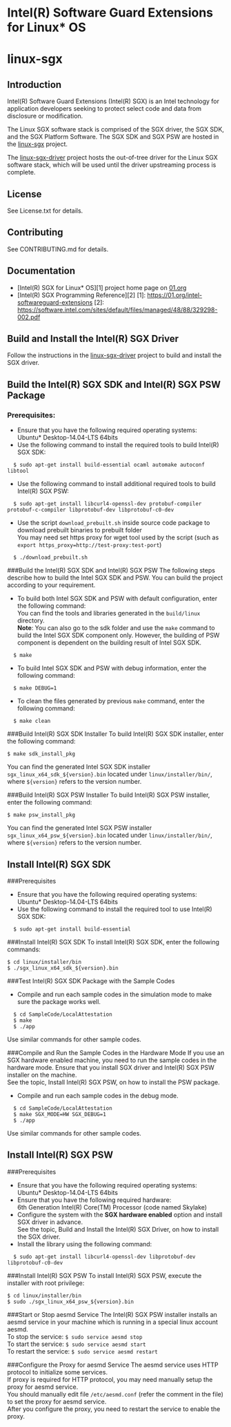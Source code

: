 Intel(R) Software Guard Extensions for Linux\* OS
================================================

# linux-sgx

Introduction
------------
Intel(R) Software Guard Extensions (Intel(R) SGX) is an Intel technology for application developers seeking to protect select code and data from disclosure or modification.

The Linux SGX software stack is comprised of the SGX driver, the SGX SDK, and the SGX Platform Software. The SGX SDK and SGX PSW are hosted in the [linux-sgx](https://github.com/01org/linux-sgx) project.

The [linux-sgx-driver](https://github.com/01org/linux-sgx-driver) project hosts the out-of-tree driver for the Linux SGX software stack, which will be used until the driver upstreaming process is complete. 

License
-------
See License.txt for details.

Contributing
-------
See CONTRIBUTING.md for details.

Documentation
-------------
- [Intel(R) SGX for Linux\* OS][1] project home page on [01.org](https://01.org)
- [Intel(R) SGX Programming Reference][2]
[1]: https://01.org/intel-softwareguard-extensions
[2]: https://software.intel.com/sites/default/files/managed/48/88/329298-002.pdf

Build and Install the Intel(R) SGX Driver
-----------------------------------------
Follow the instructions in the [linux-sgx-driver](https://github.com/01org/linux-sgx-driver) project to build and install the SGX driver.

Build the Intel(R) SGX SDK and Intel(R) SGX PSW Package
-------------------------------------------------------

### Prerequisites:
- Ensure that you have the following required operating systems:  
  Ubuntu\* Desktop-14.04-LTS 64bits
- Use the following command to install the required tools to build Intel(R) SGX SDK:  
```
  $ sudo apt-get install build-essential ocaml automake autoconf libtool
```
- Use the following command to install additional required tools to build Intel(R) SGX PSW:  
```
  $ sudo apt-get install libcurl4-openssl-dev protobuf-compiler protobuf-c-compiler libprotobuf-dev libprotobuf-c0-dev
```
- Use the script `download_prebuilt.sh` inside source code package to download prebuilt binaries to prebuilt folder  
  You may need set https proxy for wget tool used by the script (such as `export https_proxy=http://test-proxy:test-port`)  
```
  $ ./download_prebuilt.sh
```

###Build the Intel(R) SGX SDK and Intel(R) SGX PSW
The following steps describe how to build the Intel SGX SDK and PSW. You can build the project according to your requirement.  
- To build both Intel SGX SDK and PSW with default configuration, enter the following command:  
  You can find the tools and libraries generated in the `build/linux` directory.  
  **Note**: You can also go to the sdk folder and use the `make` command to build the Intel SGX SDK component only. However, the building of PSW component is dependent on the building result of Intel SGX SDK.  
```
  $ make  
```  

- To build Intel SGX SDK and PSW with debug information, enter the following command:  
```
  $ make DEBUG=1
```
- To clean the files generated by previous `make` command, enter the following command:  
```
  $ make clean
```

###Build Intel(R) SGX SDK Installer
To build Intel(R) SGX SDK installer, enter the following command:
```
$ make sdk_install_pkg
```
You can find the generated Intel SGX SDK installer `sgx_linux_x64_sdk_${version}.bin` located under `linux/installer/bin/`, where `${version}` refers to the version number.

###Build Intel(R) SGX PSW Installer
To build Intel(R) SGX PSW installer, enter the following command:
```
$ make psw_install_pkg
```
You can find the generated Intel SGX PSW installer `sgx_linux_x64_psw_${version}.bin` located under `linux/installer/bin/`, where `${version}` refers to the version number.

Install Intel(R) SGX SDK
------------------------
###Prerequisites
- Ensure that you have the following required operating systems:  
  Ubuntu\* Desktop-14.04-LTS 64bits
- Use the following command to install the required tool to use Intel(R) SGX SDK:
```  
  $ sudo apt-get install build-essential
```

###Install Intel(R) SGX SDK
To install Intel(R) SGX SDK, enter the following commands:
```
$ cd linux/installer/bin
$ ./sgx_linux_x64_sdk_${version}.bin 
```
###Test Intel(R) SGX SDK Package with the Sample Codes
- Compile and run each sample codes in the simulation mode to make sure the package works well.  
```
  $ cd SampleCode/LocalAttestation
  $ make
  $ ./app
```
   Use similar commands for other sample codes.

###Compile and Run the Sample Codes in the Hardware Mode
If you use an SGX hardware enabled machine, you need to run the sample codes in the hardware mode.
Ensure that you install SGX driver and Intel(R) SGX PSW installer on the machine.  
See the topic, Install Intel(R) SGX PSW, on how to install the PSW package.
- Compile and run each sample codes in the debug mode.  
```
  $ cd SampleCode/LocalAttestation
  $ make SGX_MODE=HW SGX_DEBUG=1
  $ ./app
```
   Use similar commands for other sample codes.

Install Intel(R) SGX PSW
------------------------
###Prerequisites
- Ensure that you have the following required operating systems:  
  Ubuntu\* Desktop-14.04-LTS 64bits
- Ensure that you have the following required hardware:  
  6th Generation Intel(R) Core(TM) Processor (code named Skylake)
- Configure the system with the **SGX hardware enabled** option and install SGX driver in advance.  
  See the topic, Build and Install the Intel(R) SGX Driver, on how to install the SGX driver.
- Install the library using the following command:  
```
  $ sudo apt-get install libcurl4-openssl-dev libprotobuf-dev libprotobuf-c0-dev
```

###Install Intel(R) SGX PSW
To install Intel(R) SGX PSW, execute the installer with root privilege:  
```
$ cd linux/installer/bin
$ sudo ./sgx_linux_x64_psw_${version}.bin
```

###Start or Stop aesmd Service
The Intel(R) SGX PSW installer installs an aesmd service in your machine which is running in a special linux account aesmd.  
To stop the service: `$ sudo service aesmd stop`  
To start the service: `$ sudo service aesmd start`  
To restart the service: `$ sudo service aesmd restart`

###Configure the Proxy for aesmd Service
The aesmd service uses HTTP protocol to initialize some services.  
If proxy is required for HTTP protocol, you may need manually setup the proxy for aesmd service.  
You should manually edit file `/etc/aesmd.conf` (refer the comment in the file) to set the proxy for aesmd service.  
After you configure the proxy, you need to restart the service to enable the proxy.
